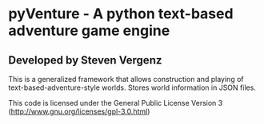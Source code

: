 pyVenture - A python text-based adventure game engine
=====================================================

Developed by Steven Vergenz
---------------------------

This is a generalized framework that allows construction and playing of text-based-adventure-style worlds. Stores world information in JSON files.

This code is licensed under the General Public License Version 3 (http://www.gnu.org/licenses/gpl-3.0.html)
